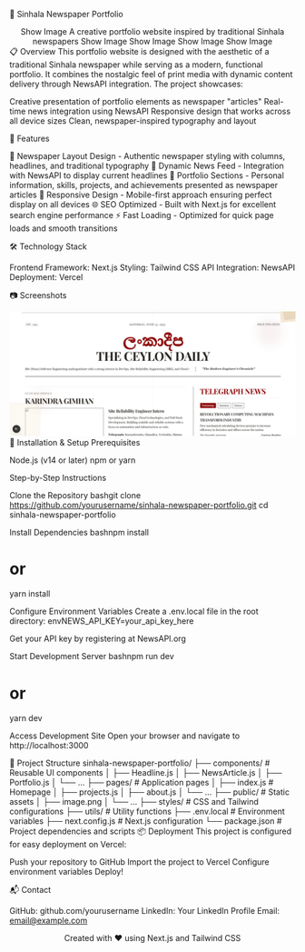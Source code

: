 📰 Sinhala Newspaper Portfolio
<div align="center">
Show Image
A creative portfolio website inspired by traditional Sinhala newspapers
Show Image
Show Image
Show Image
Show Image
</div>
📋 Overview
This portfolio website is designed with the aesthetic of a traditional Sinhala newspaper while serving as a modern, functional portfolio. It combines the nostalgic feel of print media with dynamic content delivery through NewsAPI integration.
The project showcases:

Creative presentation of portfolio elements as newspaper "articles"
Real-time news integration using NewsAPI
Responsive design that works across all device sizes
Clean, newspaper-inspired typography and layout

🚀 Features

📑 Newspaper Layout Design - Authentic newspaper styling with columns, headlines, and traditional typography
📰 Dynamic News Feed - Integration with NewsAPI to display current headlines
👤 Portfolio Sections - Personal information, skills, projects, and achievements presented as newspaper articles
📱 Responsive Design - Mobile-first approach ensuring perfect display on all devices
🌐 SEO Optimized - Built with Next.js for excellent search engine performance
⚡ Fast Loading - Optimized for quick page loads and smooth transitions

🛠️ Technology Stack

Frontend Framework: Next.js
Styling: Tailwind CSS
API Integration: NewsAPI
Deployment: Vercel

📷 Screenshots
<div align="center">
  <img src="./public/image.png" alt="Sinhala Newspaper Portfolio" width="800px">
</div>
🔧 Installation & Setup
Prerequisites

Node.js (v14 or later)
npm or yarn

Step-by-Step Instructions

Clone the Repository
bashgit clone https://github.com/yourusername/sinhala-newspaper-portfolio.git
cd sinhala-newspaper-portfolio

Install Dependencies
bashnpm install
# or
yarn install

Configure Environment Variables
Create a .env.local file in the root directory:
envNEWS_API_KEY=your_api_key_here

Get your API key by registering at NewsAPI.org


Start Development Server
bashnpm run dev
# or
yarn dev

Access Development Site
Open your browser and navigate to http://localhost:3000

📁 Project Structure
sinhala-newspaper-portfolio/
├── components/          # Reusable UI components
│   ├── Headline.js
│   ├── NewsArticle.js
│   ├── Portfolio.js
│   └── ...
├── pages/               # Application pages
│   ├── index.js         # Homepage
│   ├── projects.js
│   ├── about.js
│   └── ...
├── public/              # Static assets
│   ├── image.png
│   └── ...
├── styles/              # CSS and Tailwind configurations
├── utils/               # Utility functions
├── .env.local           # Environment variables
├── next.config.js       # Next.js configuration
└── package.json         # Project dependencies and scripts
📦 Deployment
This project is configured for easy deployment on Vercel:

Push your repository to GitHub
Import the project to Vercel
Configure environment variables
Deploy!

📬 Contact

GitHub: github.com/yourusername
LinkedIn: Your LinkedIn Profile
Email: email@example.com


<div align="center">
Created with ❤️ using Next.js and Tailwind CSS
</div>
